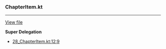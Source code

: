 ### ChapterItem.kt
---
[View file](../files/28_ChapterItem.kt)

**Super Delegation**

 - [28_ChapterItem.kt:12:9](../files/28_ChapterItem.kt#L12)
